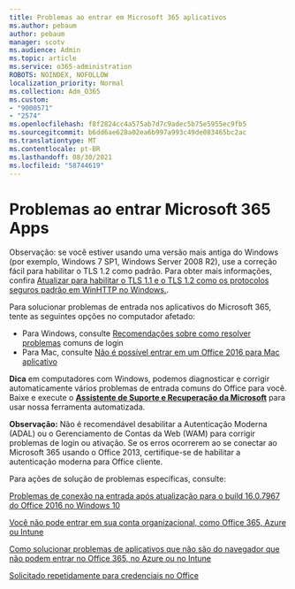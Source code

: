 ```yaml
---
title: Problemas ao entrar em Microsoft 365 aplicativos
ms.author: pebaum
author: pebaum
manager: scotv
ms.audience: Admin
ms.topic: article
ms.service: o365-administration
ROBOTS: NOINDEX, NOFOLLOW
localization_priority: Normal
ms.collection: Adm_O365
ms.custom:
- "9000571"
- "2574"
ms.openlocfilehash: f8f2824cc4a575ab7d7c9adec5b75e5955ec9fb5
ms.sourcegitcommit: b6dd6ae628a02ea6b997a993c49de083465bc2ac
ms.translationtype: MT
ms.contentlocale: pt-BR
ms.lasthandoff: 08/30/2021
ms.locfileid: "58744619"
---
```

# <a name="issues-signing-into-microsoft-365-apps"></a>Problemas ao entrar Microsoft 365 Apps

Observação: se você estiver usando uma versão mais antiga do Windows (por exemplo, Windows 7 SP1, Windows Server [](https://download.microsoft.com/download/0/6/5/0658B1A7-6D2E-474F-BC2C-D69E5B9E9A68/MicrosoftEasyFix51044.msi) 2008 R2), use a correção fácil para habilitar o TLS 1.2 como padrão. Para obter mais informações, confira [Atualizar para habilitar o TLS 1.1 e o TLS 1.2 como os protocolos seguros padrão em WinHTTP no Windows.](https://support.microsoft.com/topic/update-to-enable-tls-1-1-and-tls-1-2-as-default-secure-protocols-in-winhttp-in-windows-c4bd73d2-31d7-761e-0178-11268bb10392).

Para solucionar problemas de entrada nos aplicativos do Microsoft 365, tente as seguintes opções no computador afetado:  

- Para Windows, consulte [Recomendações sobre como resolver problemas](https://docs.microsoft.com/office365/troubleshoot/administration/disabling-adal-wam-not-recommended#recommendations-on-resolving-common-sign-in-issues) comuns de login
- Para Mac, consulte [Não é possível entrar em um Office 2016 para Mac aplicativo](https://docs.microsoft.com/office365/troubleshoot/authentication/sign-in-to-office-2016-for-mac-fail)

**Dica** em computadores com Windows, podemos diagnosticar e corrigir automaticamente vários problemas de entrada comuns do Office para você. Baixe e execute o  **[Assistente de Suporte e Recuperação da Microsoft](https://aka.ms/SaRA-OfficeSignInScenario)** para usar nossa ferramenta automatizada.

**Observação:** Não é recomendável desabilitar a Autenticação Moderna (ADAL) ou o Gerenciamento de Contas da Web (WAM) para corrigir problemas de login ou ativação. Se os erros ocorrerem ao se conectar ao Microsoft 365 usando o Office 2013, certifique-se de habilitar a autenticação moderna para Office cliente. [](https://docs.microsoft.com/microsoft-365/admin/security-and-compliance/enable-modern-authentication)

Para ações de solução de problemas específicas, consulte:

[Problemas de conexão na entrada após atualização para o build 16.0.7967 do Office 2016 no Windows 10](https://docs.microsoft.com/office365/troubleshoot/administration/connection-issue-when-sign-in-office-2016)  

[Você não pode entrar em sua conta organizacional, como Office 365, Azure ou Intune](https://docs.microsoft.com/office365/troubleshoot/authentication/sign-in-to-office-365-azure-intune)

[Como solucionar problemas de aplicativos que não são do navegador que não podem entrar no Office 365, no Azure ou no Intune](https://support.office.com/article/how-to-troubleshoot-non-browser-apps-that-can-t-sign-in-to-office-365-azure-or-intune-3ba1b268-66f6-462c-b0e5-070f5c2603c1?ui=en-US&rs=en-US&ad=US)

[Solicitado repetidamente para credenciais no Office](https://docs.microsoft.com/office365/troubleshoot/authentication/access-denied-when-connect-to-office-365)